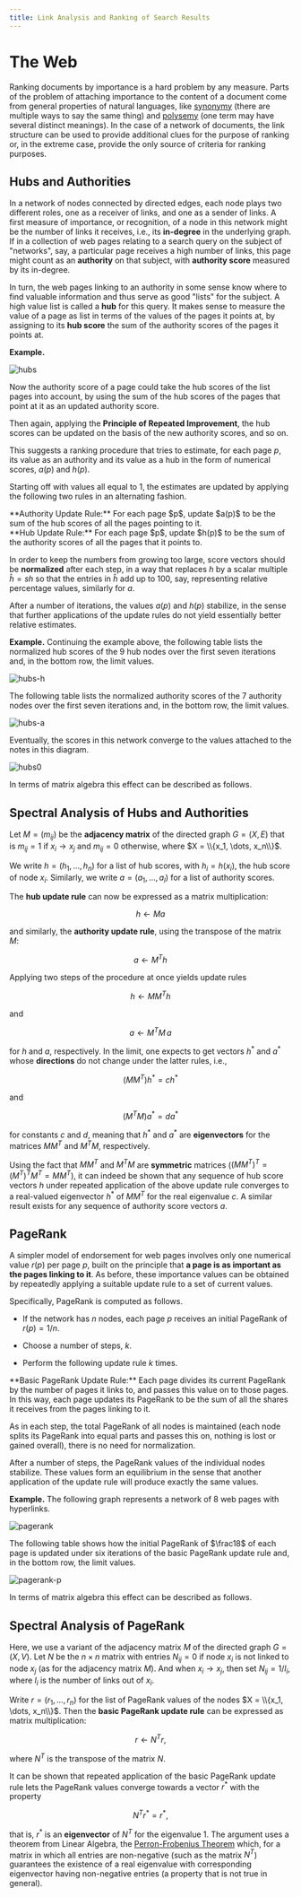 ```yaml
---
title: Link Analysis and Ranking of Search Results
---
```


# The Web

Ranking documents by importance is a hard problem by any measure.
Parts of the problem of attaching importance to the content of a
document come from general properties of natural languages, like
[synonymy] (there are multiple ways to say the same thing) and
[polysemy] (one term may have several distinct meanings).  In the case
of a network of documents, the link structure can be used to provide
additional clues for the purpose of ranking or, in the extreme case,
provide the only source of criteria for ranking purposes.

##  Hubs and Authorities

In a network of nodes connected by directed edges, each node
plays two different roles, one as a receiver of links, and one as
a sender of links.  A first measure of importance, or recognition, of
a node in this network might be the number of
links it receives, i.e., its **in-degree** in the underlying graph.
If in a collection of web pages relating to a search query on the
subject of "networks", say, a particular page receives a high number
of links, this page might count as an **authority** on that subject,
with **authority score** measured by its in-degree.

In turn, the web pages linking to an authority in some sense know
where to find valuable information and thus serve as good "lists" for
the subject.
A high value list is called a **hub** for this query.
It makes sense to measure the value of a page as list in
terms of the values of the pages it points at, by assigning to its
**hub score** the sum of the authority scores of the pages it points
at.

**Example.**

![hubs]

Now
the authority score of a page  could take the hub scores
of the list pages into account, by using the sum of the hub scores
of the pages that point at it as an updated authority score.

Then again, applying the **Principle of Repeated Improvement**,
the hub scores can be updated on the basis of the new authority scores,
and so on.

This suggests a ranking procedure that tries to estimate, for each page $p$,
its value as an authority and its value as a hub in the form
of numerical scores, $a(p)$ and $h(p)$.

Starting off with values all equal to $1$, the estimates are updated
by applying the following two rules in an alternating fashion.

<div class="note" markdown="1">
**Authority Update Rule:**
For each page $p$, update $a(p)$
to be the sum of the hub scores of all the pages pointing to it.
</div>


<div class="note" markdown="1">
**Hub Update Rule:**
For each page $p$,
update $h(p)$
to be the sum of the authority
scores of all the pages
that it points to.
</div>

In order to keep the numbers from growing too large,
score vectors should be **normalized** after each step,
in a way that  replaces $h$ by a scalar multiple $\hat{h} = sh$
so that the entries in $\hat{h}$ add up to $100$, say,
representing relative percentage values,
similarly for $a$.

After a number of iterations, the values $a(p)$ and
$h(p)$ stabilize, in the sense that further applications of
the update rules do not yield essentially better relative estimates.

**Example.**
Continuing the example above,
the following table lists the normalized hub scores of the $9$
hub nodes  over the  first seven iterations and, in the bottom row,
the limit values.

![hubs-h]

The following table lists the normalized authority scores of the $7$
authority nodes  over the  first seven iterations and, in the bottom row,
the limit values.

![hubs-a]

Eventually, the scores in this network converge to the values
attached to the notes in this diagram.

![hubs0]

In terms of matrix algebra this effect can be described as follows.

##  Spectral Analysis of Hubs and Authorities

Let $M = (m_{ij})$ be the **adjacency matrix** of the directed graph
$G = (X, E)$
that is $m_{ij} = 1$ if $x_i \to x_j$ and $m_{ij} = 0$ otherwise,
where $X = \\{x_1, \dots, x_n\\}$.

We write $h = (h_1, \dots, h_n)$ for a list of hub scores, with $h_i = h(x_i)$,
the hub score of node $x_i$.  Similarly, we write $a = (a_1, \dots, a_l)$ for
a list of authority scores.

The **hub update rule** can now be expressed as
a matrix multiplication:

$$
h \gets M a
$$

and similarly, the **authority update rule**, using the transpose of the matrix $M$:

$$
a \gets M^{T} h
$$

Applying two steps of the procedure at once yields update rules

$$
  h \gets M M^T h
$$

and

$$
  a \gets M^T M \, a
$$

for $h$ and $a$, respectively.  In the limit, one expects
to get vectors $h^*$ and $a^*$ whose **directions** do not change
under the latter rules, i.e.,

$$
  (M M^T) h^* = c h^*
$$

and

$$
  (M^T M) a^* = d a^*
$$

for constants $c$ and $d$, meaning that $h^*$ and $a^*$
are **eigenvectors** for the matrices $M M^T$ and $M^T M$,
respectively.

Using the fact that $M M^T$ and $M^T M$ are **symmetric** matrices
($(M M^T)^T = (M^T)^T M^T = M M^T$),
it can indeed be shown that any sequence of hub score vectors
$h$ under repeated application of the above update rule
converges to a real-valued eigenvector $h^*$ of $M M^T$ for the real eigenvalue $c$.
A similar result exists for any sequence of authority score vectors $a$.

## PageRank

A simpler model of endorsement for web pages involves only
one numerical value $r(p)$ per page $p$, built on the principle that
**a page is as important as the pages linking to it**.
As before, these importance values can be obtained by
repeatedly applying a suitable update rule to a set of current values.

Specifically, PageRank is computed as follows.

* If the network has $n$ nodes, each page $p$ receives an initial PageRank
of $r(p) = 1/n$.

* Choose a number of steps, $k$.

* Perform the following update rule $k$ times.

<div class="note" markdown="1">
**Basic PageRank Update Rule:**
Each page divides its current PageRank by the number of
pages it links to, and passes this value on to those pages.
In this way, each page updates its PageRank to be the sum of
all the shares it receives from the pages linking to it.
</div>

As in each step, the total PageRank of all nodes is maintained
(each node splits its PageRank into equal parts and passes this on,
nothing is lost or gained overall), there is no need for normalization.

After a number of steps, the PageRank values of the individual nodes 
stabilize.  These values form an equilibrium in the sense that
another application of the update rule will produce exactly the same
values.

**Example.**  The following graph represents
a network of $8$ web pages with hyperlinks.

![pagerank]

The following table shows how the initial PageRank
of $\frac18$ of each page is updated under six iterations
of the basic PageRank update rule
and, in the bottom row, the limit values.

![pagerank-p]

In terms of matrix algebra this effect can be described as follows.

##  Spectral Analysis of PageRank

Here, we use a variant of the adjacency matrix $M$ of the directed graph $G = (X, V)$.
Let $N$ be the $n \times n$ matrix with entries $N_{ij} = 0$
if node $x_i$ is not linked to node $x_j$ (as for the adjacency matrix $M$).
And when $x_i \to x_j$, then set $N_{ij} = 1/l_i$, 
where $l_i$ is the number of links out of $x_i$.

Write $r = (r_1, \dots, r_n)$ for the list of PageRank values of the nodes
$X = \\{x_1, \dots, x_n\\}$.  Then the **basic PageRank update rule**
can be expressed as matrix multiplication:

$$
r \gets N^T r,
$$

where $N^T$ is the transpose of the matrix $N$.

It can be shown that repeated application of the basic PageRank update rule
lets the PageRank values converge towards a vector $r^*$ with the property

$$
N^T r^* = r^*,
$$

that is, $r^*$ is an **eigenvector** of $N^T$ for the eigenvalue $1$.
The argument uses a theorem from Linear Algebra, the [Perron-Frobenius Theorem] which, for a matrix in which all entries are non-negative (such as the matrix $N^T$) guarantees the existence of a real eigenvalue
with corresponding eigenvector having non-negative entries
(a property that is not true in general).

[synonymy]: https://en.wikipedia.org/wiki/Synonym
[polysemy]: https://en.wikipedia.org/wiki/Polysemy
[hubs]: /images/hubs.png
[hubs-h]: /images/hubs-h.png
[hubs-a]: /images/hubs-a.png
[hubs0]: /images/hubs0.png
[pagerank]: /images/pagerank.png
[pagerank-p]: /images/pagerank-p.png
[Perron-Frobenius Theorem]: https://en.wikipedia.org/wiki/Perron%E2%80%93Frobenius_theorem

